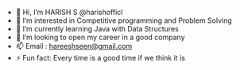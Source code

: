 - 👋 Hi, I’m HARISH S @harishofficl
- 👀 I’m interested in Competitive programming and Problem Solving
- 🌱 I’m currently learning Java with Data Structures
- 💞️ I’m looking to open my career in a good company
- 📫 Email : hareeshseen@gmail.com
- ⚡ Fun fact: Every time is a good time if we think it is
